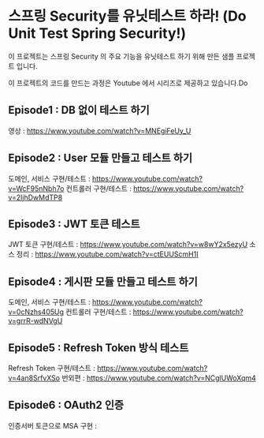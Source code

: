 # 스프링 Security를 유닛테스트 하라! (Do Unit Test Spring Security!)


이 프로젝트는 스프링 Security 의 주요 기능을 유닛테스트 하기 위해 만든 샘플 프로젝트 입니다.

이 프로젝트의 코드를 만드는 과정은 Youtube 에서 시리즈로 제공하고 있습니다.Do

## Episode1 : DB 없이 테스트 하기

영상 : https://www.youtube.com/watch?v=MNEgiFeUy_U


## Episode2 : User 모듈 만들고 테스트 하기

도메인, 서비스 구현/테스트 : https://www.youtube.com/watch?v=WcF95nNbh7o
컨트롤러 구현/테스트  : https://www.youtube.com/watch?v=2ljhDwMdTP8

## Episode3 : JWT 토큰 테스트

JWT 토큰 구현/테스트 : https://www.youtube.com/watch?v=w8wY2x5ezyU
소스 정리 : https://www.youtube.com/watch?v=ctEUUScmH1I

## Episode4 : 게시판 모듈 만들고 테스트 하기

도메인, 서비스 구현/테스트  : https://www.youtube.com/watch?v=0cNzhs405Ug
컨트롤러 구현/테스트 : https://www.youtube.com/watch?v=grrR-wdNVgU


## Episode5 : Refresh Token 방식 테스트

Refresh Token 구현/테스트 : https://www.youtube.com/watch?v=4an8SrfvXSo
번외편 : https://www.youtube.com/watch?v=NCglUWoXqm4

## Episode6 : OAuth2 인증

인증서버 토큰으로 MSA 구현 :
